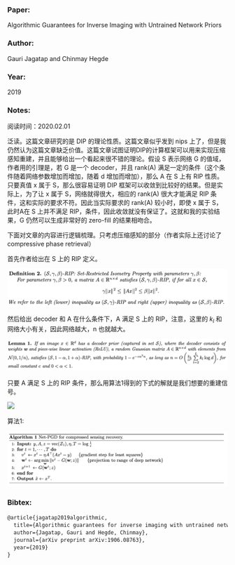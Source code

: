 ### Paper:

Algorithmic Guarantees for Inverse Imaging with Untrained Network Priors

### Author:

Gauri Jagatap and Chinmay Hegde

### Year:

2019

### Notes:

阅读时间：2020.02.01

泛读。这篇文章研究的是 DIP 的理论性质。这篇文章似乎发到 nips 上了，但是我仍然认为这篇文章缺乏价值。这篇文章试图证明DIP的计算框架可以用来实现压缩感知重建，并且能够给出一个看起来很不错的理论。假设 S 表示网络 G 的值域，作者用的引理是，若 G 是一个 decoder，并且 rank(A) 满足一定的条件（这个条件随着网络参数增加而增加，随着 d 增加而增加），那么 A 在 S 上有 RIP 性质。只要真值 x 属于 S，那么很容易证明 DIP 框架可以收敛到比较好的结果。但是实际上，为了让 x 属于 S，网络就得很大，相应的 rank(A) 很大才能满足 RIP 条件，这和实际的要求不符。因此当实际要求的 rank(A) 较小时，即使 x 属于 S，此时A在 S 上并不满足 RIP，条件，因此收敛就没有保证了。这就和我的实验结果，G 仍然可以生成非常好的 zero-fill 的结果相吻合。

下面对文章的内容进行逻辑梳理。只考虑压缩感知的部分（作者实际上还讨论了 compressive phase retrieval）

首先作者给出在 S 上的 RIP 定义。

<img src="https://raw.githubusercontent.com/Theodore-PKU/pictures/master/%E6%88%AA%E5%B1%8F2020-02-01%E4%B8%8B%E5%8D%883.14.1.png"/>

然后给出 decoder 和 A 在什么条件下，A 满足 S 上的 RIP，注意，这里的 $k_l$ 和网络大小有关，因此网络越大，n 也就越大。

<img src="https://raw.githubusercontent.com/Theodore-PKU/pictures/master/%E6%88%AA%E5%B1%8F2020-02-01%E4%B8%8B%E5%8D%883.14.8.png"/>

只要 A 满足 S 上的 RIP 条件，那么用算法1得到的下式的解就是我们想要的重建信号。

<img src="http://latex.codecogs.com/svg.latex? \min _{x}\|y-A x\|^{2} \quad \text { s.t. } \quad x=G(\mathbf{w} ; z)" border="0"/>

算法1:

<img src="https://raw.githubusercontent.com/Theodore-PKU/pictures/master/%E6%88%AA%E5%B1%8F2020-02-01%E4%B8%8B%E5%8D%883.13.5.png"/>

### Bibtex:

```latex
@article{jagatap2019algorithmic,
  title={Algorithmic guarantees for inverse imaging with untrained network priors},
  author={Jagatap, Gauri and Hegde, Chinmay},
  journal={arXiv preprint arXiv:1906.08763},
  year={2019}
}
```


